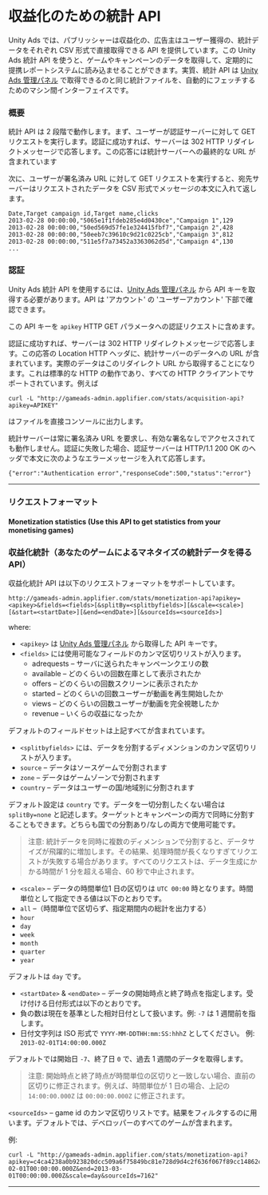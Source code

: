 # 収益化のための統計 API
Unity Ads では、パブリッシャーは収益化の、広告主はユーザー獲得の、統計データをそれぞれ CSV 形式で直接取得できる API を提供しています。この Unity Ads 統計 API を使うと、ゲームやキャンペーンのデータを取得して、定期的に提携レポートシステムに読み込ませることができます。実質、統計 API は [Unity Ads 管理パネル][1] で取得できるのと同じ統計ファイルを、自動的にフェッチするためのマシン間インターフェイスです。

### 概要
統計 API は 2 段階で動作します。まず、ユーザーが認証サーバーに対して GET リクエストを実行します。認証に成功すれば、サーバーは 302 HTTP リダイレクトメッセージで応答します。この応答には統計サーバーへの最終的な URL が含まれています

次に、ユーザーが署名済み URL に対して GET リクエストを実行すると、宛先サーバーはリクエストされたデータを CSV 形式でメッセージの本文に入れて返します。

```
Date,Target campaign id,Target name,clicks
2013-02-28 00:00:00,"5065e1f1fdeb285e4d0430ce","Campaign 1",129
2013-02-28 00:00:00,"50ed569d57fe1e324415fbf7","Campaign 2",428
2013-02-28 00:00:00,"50eeb7c39610c9d21c0225cb","Campaign 3",812
2013-02-28 00:00:00,"511e5f7a73452a3363062d5d","Campaign 4",130
...
```

### 認証
Unity Ads 統計 API を使用するには、[Unity Ads 管理パネル][1] から API キーを取得する必要があります。API は 'アカウント' の 'ユーザーアカウント' 下部で確認できます。

この API キーを `apikey` HTTP GET パラメータへの認証リクエストに含めます。

認証に成功すれば、サーバーは 302 HTTP リダイレクトメッセージで応答します。この応答の Location HTTP ヘッダに、統計サーバーのデータへの URL が含まれています。実際のデータはこのリダイレクト URL から取得することになります。これは標準的な HTTP の動作であり、すべての HTTP クライアントでサポートされています。例えば

`curl -L "http://gameads-admin.applifier.com/stats/acquisition-api?apikey=APIKEY"` 

はファイルを直接コンソールに出力します。

統計サーバーは常に署名済み URL を要求し、有効な署名なしでアクセスされても動作しません。認証に失敗した場合、認証サーバーは HTTP/1.1 200 OK のヘッダで本文に次のようなエラーメッセージを入れて応答します。


```
{"error":"Authentication error","responseCode":500,"status":"error"}
```

---

### リクエストフォーマット

#### Monetization statistics (Use this API to get statistics from your monetising games) 

### 収益化統計（あなたのゲームによるマネタイズの統計データを得る API）

収益化統計 API は以下のリクエストフォーマットをサポートしています。

```
http://gameads-admin.applifier.com/stats/monetization-api?apikey=<apikey>&fields=<fields>[&splitBy=<splitbyfields>][&scale=<scale>][&start=<startDate>][&end=<endDate>][&sourceIds=<sourceIds>]
```

where:

- `<apikey>` は [Unity Ads 管理パネル][1] から取得した API キーです。 
- `<fields>` には使用可能なフィールドのカンマ区切りリストが入ります。
  - adrequests – サーバに送られたキャンペーンクエリの数
  - available – どのくらいの回数在庫として表示されたか
  - offers – どのくらいの回数スクリーンに表示されたか
  - started – どのくらいの回数ユーザーが動画を再生開始したか
  - views – どのくらいの回数ユーザーが動画を完全視聴したか
  - revenue – いくらの収益になったか
  
デフォルトのフィールドセットは上記すべてが含まれています。

- `<splitbyfields>` には、データを分割するディメンションのカンマ区切りリストが入ります。
 - `source` – データはソースゲームで分割されます
 - `zone` – データはゲームゾーンで分割されます
 - `country` – データはユーザーの国/地域別に分割されます

デフォルト設定は `country` です。データを一切分割したくない場合は `splitBy=none` と記述します。ターゲットとキャンペーンの両方で同時に分割することもできます。どちらも国での分割あり/なしの両方で使用可能です。

>  注意: 統計データを同時に複数のディメンションで分割すると、データサイズが飛躍的に増加します。その結果、処理時間が長くなりすぎてリクエストが失敗する場合があります。すべてのリクエストは、データ生成にかかる時間が 1 分を超える場合、60 秒で中止されます。

- `<scale>` – データの時間単位1 日の区切りは `UTC 00:00` 時となります。時間単位として指定できる値は以下のとおりです。
 - `all` –（時間単位で区切らず、指定期間内の総計を出力する）
 - `hour`
 - `day`
 - `week`
 - `month`
 - `quarter`
 - `year`

デフォルトは `day` です。

- `<startDate>` & `<endDate>` – データの開始時点と終了時点を指定します。受け付ける日付形式は以下のとおりです。
 -  負の数は現在を基準とした相対日付として扱います。例: `-7` は 1 週間前を指します。
 - 日付文字列は ISO 形式で `YYYY-MM-DDTHH:mm:SS:hhhZ` としてください。 例: `2013-02-01T14:00:00.000Z`

デフォルトでは開始日 `-7`、終了日 `0` で、過去 1 週間のデータを取得します。

> 注意: 開始時点と終了時点が時間単位の区切りと一致しない場合、直前の区切りに修正されます。例えば、時間単位が 1 日の場合、上記の `14:00:00.000Z` は `00:00:00.000Z` に修正されます。

`<sourceIds>` – game id のカンマ区切りリストです。結果をフィルタするのに用います。デフォルトでは、デベロッパーのすべてのゲームが含まれます。



例:

```
curl -L "http://gameads-admin.applifier.com/stats/monetization-api?apikey=c4ca4238a0b923820dcc509a6f75849bc81e728d9d4c2f636f067f89cc14862c&splitBy=zone,country&fields=adrequests,available,offers,views&start=2013-02-01T00:00:00.000Z&end=2013-03-01T00:00:00.000Z&scale=day&sourceIds=7162"
```

---

[1]: https://unityads.unity3d.com/admin
[2]: https://unityads.unity3d.com/admin/#/account/settings

